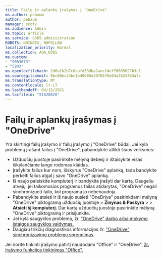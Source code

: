 ```yaml
---
title: Failų ir aplankų įrašymas į "OneDrive"
ms.author: pebaum
author: pebaum
manager: scotv
ms.audience: Admin
ms.topic: article
ms.service: o365-administration
ROBOTS: NOINDEX, NOFOLLOW
localization_priority: Normal
ms.collection: Adm_O365
ms.custom:
- "9003073"
- "5903"
ms.openlocfilehash: 2d6a1b2b7c0aafd539ba2aee24ef70605627b3c1
ms.sourcegitcommit: 8bc60ec34bc1e40685e3976576e04a2623f63a7c
ms.translationtype: MT
ms.contentlocale: lt-LT
ms.lasthandoff: 04/15/2021
ms.locfileid: "51828628"
---
```

# <a name="saving-files-and-folders-to-onedrive"></a>Failų ir aplankų įrašymas į "OneDrive"

Yra skirtingi failų įrašymo ir failų įrašymo į "OneDrive" būdai. Jei kyla problemų įrašant failus į "OneDrive", pabandykite atlikti šiuos veiksmus:

- Užduočių juostoje pasirinkite mėlyną debesį ir ištaisykite visas iškylančiame lange rodomas klaidas.
- Įrašykite failus kur nors, išskyrus "OneDrive" aplanką, tada bandykite perkelti failus atgal į savo "OneDrive" aplanką.
- Iš naujo paleiskite kompiuterį ir bandykite įrašyti dar kartą. Daugeliu atvejų, jei taikomosios programos failas atidarytas, "OneDrive" negali sinchronizuoti failo, kol programa jo nebenaudoja.    
- Pabandykite atsieti ir iš naujo susieti "OneDrive" pasirinkdami mėlyną "OneDrive" piktogramą užduočių juostoje > **Žinynas & Paskyra**  >    >  **Atsieti šį kompiuterį.** Dar kartą užduočių juostoje pasirinkite mėlyną "OneDrive" piktogramą ir prisijunkite.
- Jei kyla saugyklos problema, žr. ["OneDrive" darbo arba mokymo įstaigos saugyklos valdymas.](https://support.microsoft.com/office/manage-your-onedrive-for-work-or-school-storage-31519161-059c-4764-b6f8-f5cd29f7fe68)
- Daugiau trikčių diagnostikos informacijos žr. ["OneDrive" sinchronizavimo problemų sprendimas](https://docs.microsoft.com/alchemyinsights/fix-onedrive-sync-issues).  

Jei norite tinkinti įrašymo patirtį naudodami "Office" ir "OneDrive", [žr. Įrašymo funkcijos tinkinimas "Office".](https://support.microsoft.com/office/customize-the-save-experience-in-office-786200a7-f5f2-4d26-a3ae-b78c60dd5d3b)
